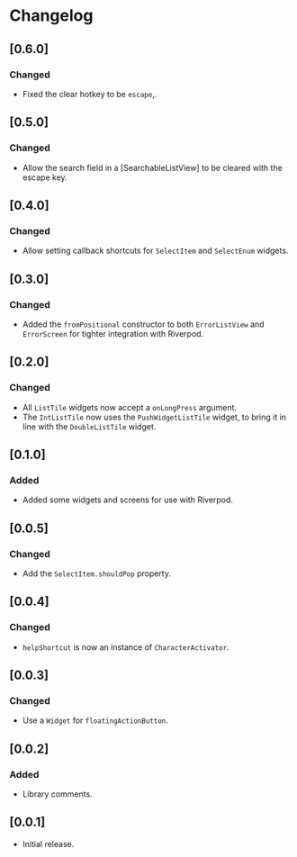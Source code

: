 # Changelog

## [0.6.0]

### Changed

- Fixed the clear hotkey to be `escape`,.

## [0.5.0]

### Changed

- Allow the search field in a [SearchableListView] to be cleared with the escape key.

## [0.4.0]

### Changed

- Allow setting callback shortcuts for `SelectItem` and `SelectEnum` widgets.

## [0.3.0]

### Changed

- Added the `fromPositional` constructor to both `ErrorListView` and `ErrorScreen` for tighter integration with Riverpod.

## [0.2.0]

### Changed

- All `ListTile` widgets now accept a `onLongPress` argument.
- The `IntListTile` now uses the `PushWidgetListTile` widget, to bring it in line with the `DoubleListTile` widget.

## [0.1.0]

### Added

- Added some widgets and screens for use with Riverpod.

## [0.0.5]

### Changed

- Add the `SelectItem.shouldPop` property.

## [0.0.4]

### Changed

- `helpShortcut` is now an instance of `CharacterActivator`.

## [0.0.3]

### Changed

- Use a `Widget` for `floatingActionButton`.

## [0.0.2]

### Added

- Library comments.

## [0.0.1]

- Initial release.
